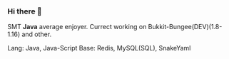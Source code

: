 ### Hi there 👋
SMT **Java** average enjoyer.
Currect working on Bukkit-Bungee(DEV)(1.8-1.16) and other.

Lang: Java, Java-Script
Base: Redis, MySQL(SQL), SnakeYaml
